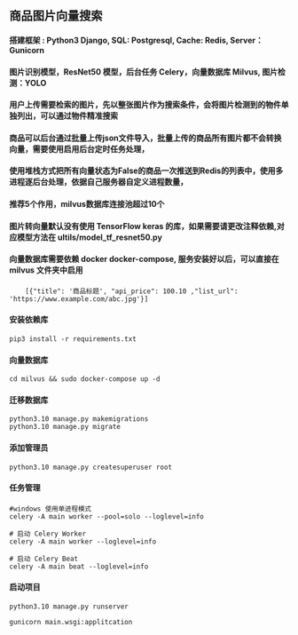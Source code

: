 ## 商品图片向量搜索

#### 搭建框架 : Python3 Django, SQL: Postgresql, Cache: Redis, Server： Gunicorn
#### 图片识别模型，ResNet50 模型，后台任务 Celery，向量数据库 Milvus, 图片检测：YOLO
#### 用户上传需要检索的图片，先以整张图片作为搜索条件，会将图片检测到的物件单独列出，可以通过物件精准搜索
#### 商品可以后台通过批量上传json文件导入，批量上传的商品所有图片都不会转换向量，需要使用启用后台定时任务处理，
#### 使用堆栈方式把所有向量状态为False的商品一次推送到Redis的列表中，使用多进程逐后台处理，依据自己服务器自定义进程数量，
#### 推荐5个作用，milvus数据库连接池超过10个
#### 图片转向量默认没有使用 TensorFlow keras 的库，如果需要请更改注释依赖,对应模型方法在 ultils/model_tf_resnet50.py
#### 向量数据库需要依赖 docker docker-compose, 服务安装好以后，可以直接在 milvus 文件夹中启用

```
    [{"title": '商品标题', "api_price": 100.10 ,"list_url": 'https://www.example.com/abc.jpg'}]
```
#### 安装依赖库
    pip3 install -r requirements.txt


#### 向量数据库
    cd milvus && sudo docker-compose up -d

#### 迁移数据库
    python3.10 manage.py makemigrations
    python3.10 manage.py migrate

#### 添加管理员

    python3.10 manage.py createsuperuser root

#### 任务管理
    #windows 使用单进程模式
    celery -A main worker --pool=solo --loglevel=info

    # 启动 Celery Worker
    celery -A main worker --loglevel=info

    # 启动 Celery Beat
    celery -A main beat --loglevel=info

#### 启动项目

    python3.10 manage.py runserver
    
    gunicorn main.wsgi:applitcation

